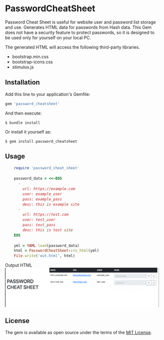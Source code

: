 # PasswordCheatSheet

Password Cheat Sheet is useful for website user and password list storage and use.
Generates HTML data for passwords from Hash data. This Gem does not have a security feature to protect passwords, so it is designed to be used only for yourself on your local PC.

The generated HTML will access the following third-party libraries.
* bootstrap.min.css
* bootstrap-icons.css
* stimulus.js

## Installation

Add this line to your application's Gemfile:

```ruby
gem 'password_cheatsheet'
```

And then execute:

    $ bundle install

Or install it yourself as:

    $ gem install password_cheatsheet

## Usage

```ruby
    require 'password_cheat_sheet'
    
    password_data = <<~EOS
      -
        url: https://example.com 
        user: example_user  
        pass: example_pass
        desc: this is example site
      -
        url: https://test.com
        user: test_user
        pass: test_pass
        desc: this is test site
    EOS

    yml = YAML.load(password_data) 
    html = PasswordCheatSheet::to_html(yml)
    File.write('out.html', html)
```

Output HTML
![OutputHTMLImage](./output.png)

## License

The gem is available as open source under the terms of the [MIT License](https://opensource.org/licenses/MIT).